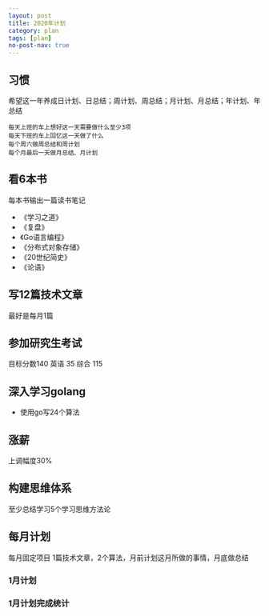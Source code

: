 ```yaml
---
layout: post
title: 2020年计划
category: plan
tags: [plan]
no-post-nav: true
---
```


## 习惯
希望这一年养成日计划、日总结；周计划、周总结；月计划、月总结；年计划、年总结
```
每天上班的车上想好这一天需要做什么至少3项
每天下班的车上回忆这一天做了什么
每个周六做周总结和周计划
每个月最后一天做月总结、月计划

```

## 看6本书 
每本书输出一篇读书笔记
- 《学习之道》
- 《复盘》
- 《Go语言编程》
- 《分布式对象存储》
- 《20世纪简史》
- 《论语》

## 写12篇技术文章
最好是每月1篇

## 参加研究生考试
目标分数140 英语 35 综合 115

## 深入学习golang 
- 使用go写24个算法

## 涨薪
上调幅度30%

## 构建思维体系
至少总结学习5个学习思维方法论

## 每月计划
每月固定项目 1篇技术文章，2个算法，月前计划这月所做的事情，月底做总结
### 1月计划

### 1月计划完成统计

